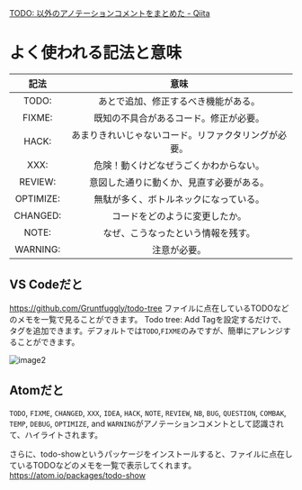 [TODO: 以外のアノテーションコメントをまとめた - Qiita](https://qiita.com/taka-kawa/items/673716d77795c937d422)

# よく使われる記法と意味

|記法|意味|
|:--:|:--:|
|TODO:|あとで追加、修正するべき機能がある。|
|FIXME:|既知の不具合があるコード。修正が必要。|
|HACK:|あまりきれいじゃないコード。リファクタリングが必要。|
|XXX:|危険！動くけどなぜうごくかわからない。|
|REVIEW:|意図した通りに動くか、見直す必要がある。|
|OPTIMIZE:|無駄が多く、ボトルネックになっている。|
|CHANGED:|コードをどのように変更したか。|
|NOTE:|なぜ、こうなったという情報を残す。|
|WARNING:|注意が必要。|

## VS Codeだと
https://github.com/Gruntfuggly/todo-tree
ファイルに点在しているTODOなどのメモを一覧で見ることができます。
Todo tree: Add Tagを設定するだけで、タグを追加できます。デフォルトでは`TODO`,`FIXME`のみですが、簡単にアレンジすることができます。

![image2](https://raw.githubusercontent.com/Gruntfuggly/todo-tree/master/resources/screenshot.png)

## Atomだと
`TODO`, `FIXME`, `CHANGED`, `XXX`, `IDEA`, `HACK`, `NOTE`, `REVIEW`, `NB`, `BUG`, `QUESTION`, `COMBAK`, `TEMP`, `DEBUG`, `OPTIMIZE`, and `WARNING`がアノテーションコメントとして認識されて、ハイライトされます。

さらに、todo-showというパッケージをインストールすると、ファイルに点在しているTODOなどのメモを一覧で表示してくれます。
https://atom.io/packages/todo-show 



